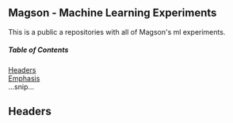 ## Magson - Machine Learning Experiments
This is a public a repositories with all of Magson's ml experiments. 

##### Table of Contents  
[Headers](#headers)  
[Emphasis](#emphasis)  
...snip...    
<a name="headers"/>
## Headers
